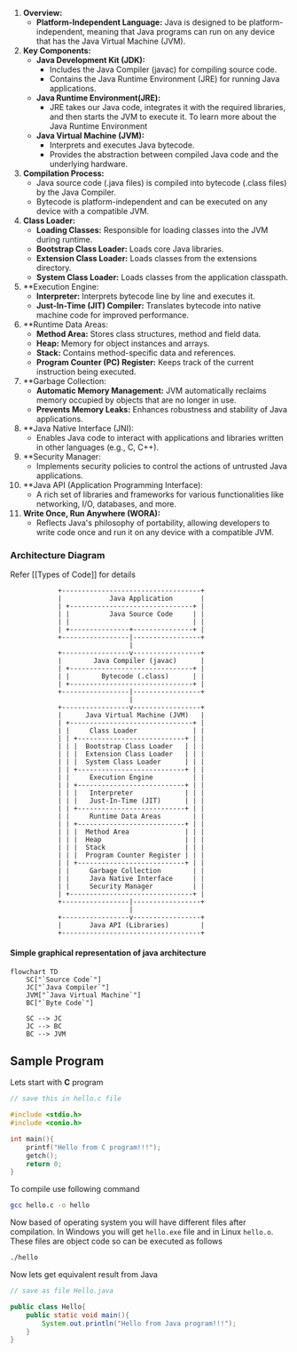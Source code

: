 1. **Overview:**
	- **Platform-Independent Language:** Java is designed to be platform-independent, meaning that Java programs can run on any device that has the Java Virtual Machine (JVM).
2. **Key Components:**
	- **Java Development Kit (JDK):**
		- Includes the Java Compiler (javac) for compiling source code.
		- Contains the Java Runtime Environment (JRE) for running Java applications.
	- **Java Runtime Environment(JRE):**
		- JRE takes our Java code, integrates it with the required libraries, and then starts the JVM to execute it. To learn more about the Java Runtime Environment
	- **Java Virtual Machine (JVM):**
		- Interprets and executes Java bytecode.
		- Provides the abstraction between compiled Java code and the underlying hardware.
3. **Compilation Process:**
	- Java source code (.java files) is compiled into bytecode (.class files) by the Java Compiler.
	- Bytecode is platform-independent and can be executed on any device with a compatible JVM.
4. **Class Loader:**
	- **Loading Classes:** Responsible for loading classes into the JVM during runtime.
	- **Bootstrap Class Loader:** Loads core Java libraries.
	- **Extension Class Loader:** Loads classes from the extensions directory.
	- **System Class Loader:** Loads classes from the application classpath.
5. **Execution Engine:
	- **Interpreter:** Interprets bytecode line by line and executes it.
	- **Just-In-Time (JIT) Compiler:** Translates bytecode into native machine code for improved performance.
6. **Runtime Data Areas:
	- **Method Area:** Stores class structures, method and field data.
	- **Heap:** Memory for object instances and arrays.
	- **Stack:** Contains method-specific data and references.
	- **Program Counter (PC) Register:** Keeps track of the current instruction being executed.
7. **Garbage Collection:
	- **Automatic Memory Management:** JVM automatically reclaims memory occupied by objects that are no longer in use.
	- **Prevents Memory Leaks:** Enhances robustness and stability of Java applications.
8. **Java Native Interface (JNI):
	- Enables Java code to interact with applications and libraries written in other languages (e.g., C, C++).
9. **Security Manager:
	- Implements security policies to control the actions of untrusted Java applications.
10. **Java API (Application Programming Interface):
	- A rich set of libraries and frameworks for various functionalities like networking, I/O, databases, and more.
11. **Write Once, Run Anywhere (WORA):**
	- Reflects Java's philosophy of portability, allowing developers to write code once and run it on any device with a compatible JVM.

### Architecture Diagram
Refer  [[Types of Code]] for details 

```
            +-----------------------------------+
            |            Java Application       |
            | +-------------------------------+ |
            | |          Java Source Code     | |
            | |                               | |
            | +---------------+---------------+ |
            +-----------------|-----------------+
                              |
            +-----------------v-----------------+
            |        Java Compiler (javac)      |
            | +-------------------------------+ |
            | |        Bytecode (.class)      | |
            | +-------------------------------+ |
            +-----------------|-----------------+
                              |
            +-----------------v-----------------+
            |      Java Virtual Machine (JVM)   |
            | +-------------------------------+ |
            | |     Class Loader              | |
            | | +---------------------------+ | |
            | | |  Bootstrap Class Loader   | | |
            | | |  Extension Class Loader   | | |
            | | |  System Class Loader      | | |
            | | +---------------------------+ | |
            | |     Execution Engine          | |
            | | +---------------------------+ | |
            | | |   Interpreter             | | |
            | | |   Just-In-Time (JIT)      | | |
            | | +---------------------------+ | |
            | |     Runtime Data Areas        | |
            | | +---------------------------+ | |
            | | |  Method Area              | | |
            | | |  Heap                     | | |
            | | |  Stack                    | | |
            | | |  Program Counter Register | | |
            | | +---------------------------+ | |
            | |     Garbage Collection        | |
            | |     Java Native Interface     | |
            | |     Security Manager          | |
            | +-------------------------------+ |
            +-----------------|-----------------+
                              |
            +-----------------v-----------------+
            |       Java API (Libraries)        |
            +-----------------------------------+

```

#### Simple graphical representation of java architecture

```mermaid
flowchart TD
	SC["`Source Code`"] 
	JC["`Java Compiler`"]
	JVM["`Java Virtual Machine`"]
	BC["`Byte Code`"]
	
    SC --> JC
    JC --> BC
    BC --> JVM
```

## Sample Program

Lets start with **C** program 

```C
// save this in hello.c file

#include <stdio.h>
#include <conio.h>

int main(){
    printf("Hello from C program!!!");
    getch();
    return 0;
}
```

To compile use following command 

```bash 
gcc hello.c -o hello
```

Now based of operating system you will have different files after compilation. In Windows you will get `hello.exe` file and in Linux `hello.o`. These files are object code so can be executed as follows 

```bash 
./hello
```

Now lets get equivalent result from Java
```Java
// save as file Hello.java 

public class Hello{
	public static void main(){
		System.out.println("Hello from Java program!!!");
	}
}
```